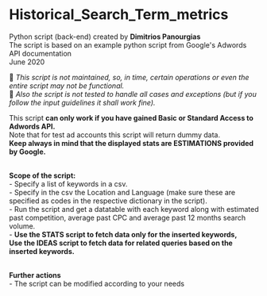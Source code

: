 # Historical_Search_Term_metrics
Python script (back-end) created by **Dimitrios Panourgias**
<br/> The script is based on an example python script from Google's Adwords API documentation
<br/> June 2020

:children_crossing: *This script is not maintained, so, in time, certain operations or even the entire script may not be functional.* 
<br/> :space_invader: *Also the script is not tested to handle all cases and exceptions (but if you follow the input guidelines it shall work fine).*

This script **can only work if you have gained Basic or Standard Access to Adwords API.**
<br/> Note that for test ad accounts this script will return dummy data.
<br/> **Keep always in mind that the displayed stats are ESTIMATIONS provided by Google.**

<br/> **Scope of the script:**
<br/> - Specify a list of keywords in a csv.
<br/> - Specify in the csv the Location and Language (make sure these are specified as codes in the respective dictionary in the script).
<br/> - Run the script and get a datatable with each keyword along with estimated past competition, average past CPC and average past 12 months search volume.
<br/> - **Use the STATS script to fetch data only for the inserted keywords,
<br/> Use the IDEAS script to fetch data for related queries based on the inserted keywords.**

<br/> **Further actions**
<br/> - The script can be modified according to your needs


